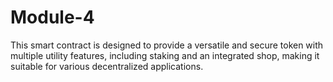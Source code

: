 # Module-4
This smart contract is designed to provide a versatile and secure token with multiple utility features, including staking and an integrated shop, making it suitable for various decentralized applications.
